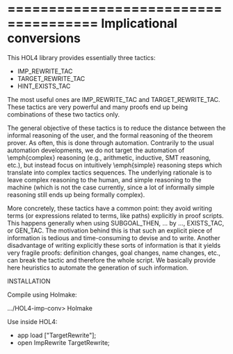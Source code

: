 =====================================
Implicational conversions
=====================================


This HOL4 library provides essentially three tactics:
  - IMP_REWRITE_TAC
  - TARGET_REWRITE_TAC
  - HINT_EXISTS_TAC

The most useful ones are IMP_REWRITE_TAC and TARGET_REWRITE_TAC.
These tactics are very powerful and many proofs end up being combinations of these two tactics only.

The general objective of these tactics is to reduce the distance between the informal reasoning
of the user, and the formal reasoning of the theorem prover.
As often, this is done through automation.
Contrarily to the usual automation developments, we do not target the automation of \emph{complex} reasoning
(e.g., arithmetic, inductive, SMT reasoning, etc.),
but instead focus on intuitively \emph{simple} reasoning steps which
translate into complex tactics sequences.
The underlying rationale is to leave complex reasoning to the human,
and simple reasoning to the machine (which is not the case currently, since a lot of informally simple
reasoning still ends up being formally complex).

More concretely, these tactics have a common point: they avoid writing terms 
(or expressions related to terms, like paths) explicitly in proof scripts.
This happens generally when using SUBGOAL_THEN, ... by ..., EXISTS_TAC, or GEN_TAC.
The motivation behind this is that such an explicit piece of information
is tedious and time-consuming to devise and to write.
Another disadvantage of writing explicitly these sorts of information is that it yields very fragile proofs:
definition changes, goal changes, name changes, etc., can break the tactic and therefore the whole script.
We basically provide here heuristics to automate the generation of such information.


INSTALLATION

Compile using Holmake:
 
  .../HOL4-imp-conv> Holmake

Use inside HOL4:

  - app load ["TargetRewrite"];
  - open ImpRewrite TargetRewrite;

